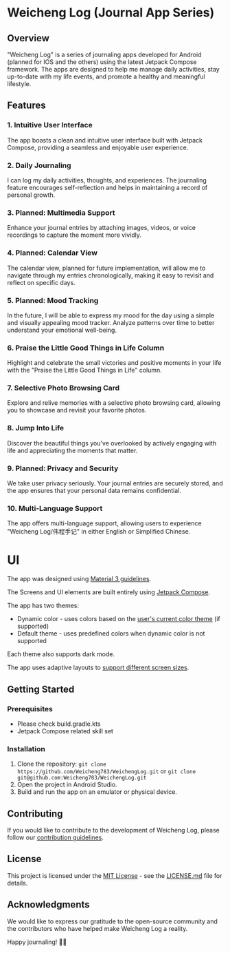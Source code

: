 # Weicheng Log (Journal App Series)

## Overview
"Weicheng Log" is a series of journaling apps developed for Android (planned for IOS and the others) using the latest Jetpack Compose framework. The apps are designed to help me manage daily activities, stay up-to-date with my life events, and promote a healthy and meaningful lifestyle.

## Features

### 1. Intuitive User Interface
The app boasts a clean and intuitive user interface built with Jetpack Compose, providing a seamless and enjoyable user experience.

### 2. Daily Journaling
I can log my daily activities, thoughts, and experiences. The journaling feature encourages self-reflection and helps in maintaining a record of personal growth.

### 3. **Planned: Multimedia Support**
Enhance your journal entries by attaching images, videos, or voice recordings to capture the moment more vividly.

### 4. **Planned: Calendar View**
The calendar view, planned for future implementation, will allow me to navigate through my entries chronologically, making it easy to revisit and reflect on specific days.

### 5. **Planned: Mood Tracking**
In the future, I will be able to express my mood for the day using a simple and visually appealing mood tracker. Analyze patterns over time to better understand your emotional well-being.

### 6. Praise the Little Good Things in Life Column
Highlight and celebrate the small victories and positive moments in your life with the "Praise the Little Good Things in Life" column.

### 7. Selective Photo Browsing Card
Explore and relive memories with a selective photo browsing card, allowing you to showcase and revisit your favorite photos.

### 8. Jump Into Life
Discover the beautiful things you've overlooked by actively engaging with life and appreciating the moments that matter.

### 9. **Planned: Privacy and Security**
We take user privacy seriously. Your journal entries are securely stored, and the app ensures that your personal data remains confidential.

### 10. Multi-Language Support
The app offers multi-language support, allowing users to experience "Weicheng Log/伟程手记" in either English or Simplified Chinese.

# UI
The app was designed using [Material 3 guidelines](https://m3.material.io/).

The Screens and UI elements are built entirely using [Jetpack Compose](https://developer.android.com/jetpack/compose).

The app has two themes:

- Dynamic color - uses colors based on the [user's current color theme](https://material.io/blog/announcing-material-you) (if supported)
- Default theme - uses predefined colors when dynamic color is not supported

Each theme also supports dark mode.

The app uses adaptive layouts to
[support different screen sizes](https://developer.android.com/guide/topics/large-screens/support-different-screen-sizes).

## Getting Started

### Prerequisites
- Please check build.gradle.kts
- Jetpack Compose related skill set

### Installation
1. Clone the repository: `git clone https://github.com/Weicheng783/WeichengLog.git` or `git clone git@github.com:Weicheng783/WeichengLog.git`
2. Open the project in Android Studio.
3. Build and run the app on an emulator or physical device.

## Contributing
If you would like to contribute to the development of Weicheng Log, please follow our [contribution guidelines](CONTRIBUTING.md).

## License
This project is licensed under the [MIT License](LICENSE) - see the [LICENSE.md](LICENSE) file for details.

## Acknowledgments
We would like to express our gratitude to the open-source community and the contributors who have helped make Weicheng Log a reality.

Happy journaling! 📔✨